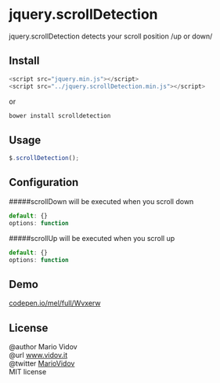 # jquery.scrollDetection
jquery.scrollDetection detects your scroll position /up or down/
## Install
```javascript
<script src="jquery.min.js"></script>
<script src="../jquery.scrollDetection.min.js"></script>
```
or 
```javascript
bower install scrolldetection
```
## Usage
```javascript
$.scrollDetection();
```
## Configuration
#####scrollDown
will be executed when you scroll down
```javascript
default: {}
options: function
```
#####scrollUp
will be executed when you scroll up
```javascript
default: {}
options: function
```
## Demo
<a href="http://codepen.io/mel/full/Wvxerw" target="_blank">codepen.io/mel/full/Wvxerw</a>
## License
@author Mario Vidov <br />
@url <a href="http://vidov.it" target="_blank">www.vidov.it</a> <br />
@twitter  <a href="http://twitter.com/MarioVidov" target="_blank">MarioVidov</a> <br />
MIT license